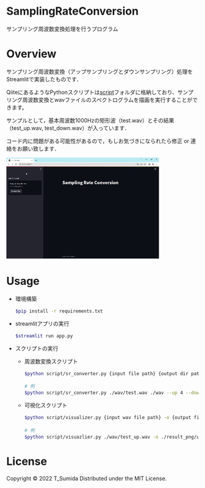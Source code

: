 # SamplingRateConversion
サンプリング周波数変換処理を行うプログラム

# Overview
サンプリング周波数変換（アップサンプリングとダウンサンプリング）処理をStreamlitで実装したものです．

QiiteにあるようなPythonスクリプトは[script](./script/)フォルダに格納しており、サンプリング周波数変換とwavファイルのスペクトログラムを描画を実行することができます。

サンプルとして，基本周波数1000Hzの矩形波（test.wav）とその結果（test_up.wav, test_down.wav）が入っています．

コード内に問題がある可能性があるので，もしお気づきになられたら修正 or 連絡をお願い致します．

![gif](./images/app.gif)

# Usage
- 環境構築
  ```bash
  $pip install -r requirements.txt
  ```

- streamlitアプリの実行
  ```bash
  $streamlit run app.py
  ```

- スクリプトの実行
  - 周波数変換スクリプト
    ```bash
    $python script/sr_converter.py {input file path} {output dir path} --up {up sampling conversion} --down {down conversion rate}

    # 例
    $python script/sr_converter.py ./wav/test.wav ./wav --up 4 --down 4
    ```
  - 可視化スクリプト
    ```bash
    $python script/visualizer.py {input wav file path} -o {output file path} -N {FFT window}

    # 例
    $python script/visuazlier.py ./wav/test_up.wav -o ./result_png/up.png -N 512
    ```


# License
Copyright © 2022 T_Sumida Distributed under the MIT License.
